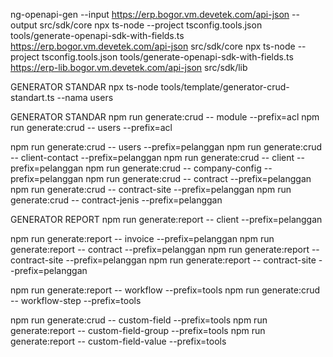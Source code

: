 ng-openapi-gen --input https://erp.bogor.vm.devetek.com/api-json --output src/sdk/core
npx ts-node --project tsconfig.tools.json tools/generate-openapi-sdk-with-fields.ts https://erp.bogor.vm.devetek.com/api-json src/sdk/core
npx ts-node --project tsconfig.tools.json tools/generate-openapi-sdk-with-fields.ts https://erp-lib.bogor.vm.devetek.com/api-json src/sdk/lib

GENERATOR STANDAR 
npx ts-node tools/template/generator-crud-standart.ts --nama users

GENERATOR STANDAR
npm run generate:crud -- module --prefix=acl
npm run generate:crud -- users --prefix=acl

npm run generate:crud -- users --prefix=pelanggan
npm run generate:crud -- client-contact --prefix=pelanggan
npm run generate:crud -- client --prefix=pelanggan
npm run generate:crud -- company-config --prefix=pelanggan
npm run generate:crud -- contract --prefix=pelanggan
npm run generate:crud -- contract-site --prefix=pelanggan
npm run generate:crud -- contract-jenis  --prefix=pelanggan

GENERATOR REPORT
npm run generate:report -- client --prefix=pelanggan

npm run generate:report -- invoice --prefix=pelanggan
npm run generate:report -- contract --prefix=pelanggan
npm run generate:report -- contract-site --prefix=pelanggan
npm run generate:report -- contract-site --prefix=pelanggan

npm run generate:report -- workflow --prefix=tools
npm run generate:crud -- workflow-step --prefix=tools

npm run generate:crud -- custom-field --prefix=tools
npm run generate:report -- custom-field-group --prefix=tools
npm run generate:report -- custom-field-value --prefix=tools